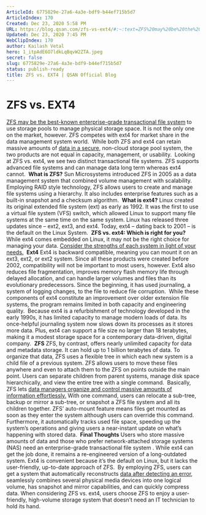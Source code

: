 ```yaml
---
ArticleId: 6775829e-27a6-4a3e-bdf9-b44ef715b5d7
ArticleIndex: 170
Created: Dec 23, 2020 5:58 PM
URL: https://blog.qsan.com/zfs-vs-ext4/#:~:text=ZFS%20may%20be%20the%20best,one%20on%20the%20market%2C%20however.&text=ext4%2C%20we%20see%20two%20distinct,long%20term%20whereas%20ext4%20cannot.
Updated: Dec 23, 2020 7:45 PM
WebClipIndex: 170
author: Kailash Vetal
hero: 1_itpAdE6O7ldkLqBqvW2ZTA.jpeg
secret: false
slug: 6775829e-27a6-4a3e-bdf9-b44ef715b5d7
status: publish-ready
title: ZFS vs. EXT4 | QSAN Official Blog
---
```

# **ZFS vs. EXT4**

[ZFS may be the best-known enterprise-grade transactional file system](http://blog.qsan.com/what-is-zfs/) to use storage pools to manage physical storage space. It is not the only one on the market, however. ZFS competes with ext4 for market share in the data management system world. 
While both ZFS and ext4 can retain massive amounts of [data in a secure](http://blog.qsan.com/data-integrity-zfs-vs-other/), non-cloud storage pool system, the two products are not equal in capacity, management, or usability. 
Looking at ZFS vs. ext4, we see two distinct transactional file systems. ZFS supports advanced file systems and can manage data long term whereas ext4 cannot. 
**What is ZFS?**
Sun Microsystems introduced ZFS in 2005 as a data management system that combined volume management with scalability. Employing RAID style technology, ZFS allows users to create and manage file systems using a hierarchy. It also includes enterprise features such as a built-in snapshot and a checksum algorithm. 
**What is ext4?**
Linux created its original extended file system (ext) as early as 1992. It was the first to use a virtual file system (VFS) switch, which allowed Linux to support many file systems at the same time on the same system. Linux has released three updates since – ext2, ext3, and ext4. Today, ext4 – dating back to 2001 – is the default on the Linux System. 
**ZFS vs. ext4: Which is right for you?**
While ext4 comes embedded on Linux, it may not be the right choice for managing your data. [Consider the strengths of each system in light of your needs.](https://www.howtogeek.com/howto/33552/htg-explains-which-linux-file-system-should-you-choose/) 
**Ext4**
Ext4 is backward compatible, meaning you can mount it on an ext3, ext2, or ext2 system. Since all these products were created before 2002, compatibility will not be important to most users, however. Ext4 also reduces file fragmentation, improves memory flash memory life through delayed allocation, and can handle larger volumes and files than its evolutionary predecessors. Since the beginning, it has used journaling, a system of logging changes, to the file to reduce file corruption. 
While these components of ext4 constitute an improvement over older extension file systems, the program remains limited in both capacity and engineering quality. 
Because ext4 is a refurbishment of technology developed in the early 1990s, it has limited capacity to manage modern loads of data. Its once-helpful journaling system now slows down its processes as it stores more data. Plus, ext4 can support a file size no larger than 18 terabytes, making it a modest storage space for a contemporary data-driven, digital company. 
**ZFS**
ZFS, by contrast, offers nearly unlimited capacity for data and metadata storage. It can hold up to 1 billion terabytes of data. To organize that data, ZFS uses a flexible tree in which each new system is a child file of a previous system. ZFS allows users to move these files anywhere and even to attach them to the ZFS on points outside the main point. Users can separate children from parent systems, manage disk space hierarchically, and view the entire tree with a single command. 
Basically, ZFS lets [data managers organize and control massive amounts of information effortlessly.](http://blog.qsan.com/make-storage-management-efficiently-and-safely/) With one command, users can relocate a sub-tree, backup or mirror a sub-tree, or snapshot a ZFS file system and all its children together. ZFS’ auto-mount feature means files get mounted as soon as they enter the system although users can override this command. Furthermore, it automatically tracks used file space, speeding up the system’s operations and giving users a near-instant update on what’s happening with stored data. 
**Final Thoughts**
Users who store massive amounts of data and those who prefer network-attached storage systems (NAS) need an enterprise-grade transactional file system . While ext4 can get the job done, it remains a re-engineered version of a long-outdated system. Ext4 is convenient because it’s the default on Linux, but it lacks the user-friendly, up-to-date approach of ZFS. 
By employing ZFS, users can get a system that automatically reconstructs [data after detecting an error](http://blog.qsan.com/data-integrity-zfs-vs-other/), seamlessly combines several physical media devices into one logical volume, has snapshot and mirror capabilities, and can quickly compress data. When considering ZFS vs. ext4, users choose ZFS to enjoy a user-friendly, high-volume storage system that doesn’t need an IT technician to hold its hand.
